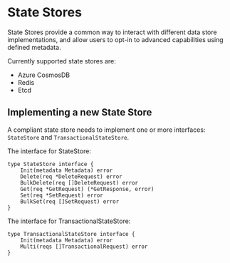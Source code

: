 # State Stores

State Stores provide a common way to interact with different data store implementations, and allow users to opt-in to advanced capabilities using defined metadata.

Currently supported state stores are:

* Azure CosmosDB
* Redis
* Etcd

## Implementing a new State Store

A compliant state store needs to implement one or more interfaces: `StateStore` and `TransactionalStateStore`.

The interface for StateStore:

```
type StateStore interface {
	Init(metadata Metadata) error
	Delete(req *DeleteRequest) error
	BulkDelete(req []DeleteRequest) error
	Get(req *GetRequest) (*GetResponse, error)
	Set(req *SetRequest) error
	BulkSet(req []SetRequest) error
}
```

The interface for TransactionalStateStore:

```
type TransactionalStateStore interface {
	Init(metadata Metadata) error
	Multi(reqs []TransactionalRequest) error
}
```
